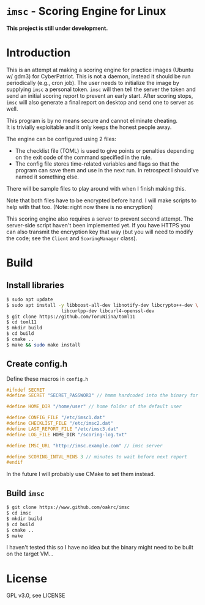 # `imsc` - Scoring Engine for Linux
**This project is still under development.**

# Introduction
This is an attempt at making a scoring engine for practice images (Ubuntu w/ gdm3) for
CyberPatriot. This is not a daemon, instead it should be run periodically
 (e.g., cron job). The user needs to initialize the image by supplying `imsc`
 a personal token. `imsc` will then tell the server the token and send an initial scoring report
  to prevent an early start. After scoring stops, `imsc` will also generate a final
  report on desktop and send one to server as well.
  
This program is by no means secure and cannot eliminate cheating.  
It is trivially exploitable and it only keeps the honest people away.
 
The engine can be configured using 2 files:
- The checklist file (TOML) is used to give points 
 or penalties depending on the exit code of the command specified
 in the rule.
- The config file stores time-related variables and flags so that
 the program can save them and use in the next run. In retrospect I should've
 named it something else.

There will be sample files to play around with when I finish making this.

Note that both files have to be encrypted before hand. I will make scripts
to help with that too. (Note: right now there is no encryption)

This scoring engine also requires a server to prevent second attempt. 
The server-side script haven't been implemented yet. If you have HTTPS
 you can also transmit the encryption key that way (but you will need
 to modify the code; see the `Client` and `ScoringManager` class).

# Build
## Install libraries
```bash
$ sudo apt update
$ sudo apt install -y libboost-all-dev libnotify-dev libcrypto++-dev \
                    libcurlpp-dev libcurl4-openssl-dev
$ git clone https://github.com/ToruNiina/toml11
$ cd toml11
$ mkdir build
$ cd build
$ cmake ..
$ make && sudo make install
```

## Create config.h
Define these macros in `config.h`

```c++
#ifndef SECRET
#define SECRET "SECRET_PASSWORD" // hmmm hardcoded into the binary for now

#define HOME_DIR "/home/user" // home folder of the default user

#define CONFIG_FILE "/etc/imsc1.dat"
#define CHECKLIST_FILE "/etc/imsc2.dat"
#define LAST_REPORT_FILE "/etc/imsc3.dat"
#define LOG_FILE HOME_DIR "/scoring-log.txt"

#define IMSC_URL "http://imsc.example.com" // imsc server

#define SCORING_INTVL_MINS 3 // minutes to wait before next report
#endif
```
In the future I will probably use CMake to set them instead.

## Build `imsc`
```bash
$ git clone https://www.github.com/oakrc/imsc
$ cd imsc
$ mkdir build
$ cd build
$ cmake ..
$ make
```

I haven't tested this so I have no idea
 but the binary might need to be built on the target VM...

# License
GPL v3.0, see LICENSE
